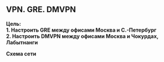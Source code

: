 ## VPN. GRE. DMVPN

**Цель:**  
**1. Настроить GRE между офисами Москва и С.-Петербург**  
**2. Настроить DMVPN между офисами Москва и Чокурдах, Лабытнанги**  

**Схема сети**  
![]()  
